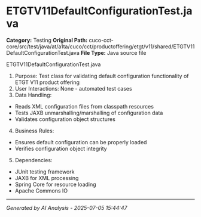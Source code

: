# ETGTV11DefaultConfigurationTest.java

**Category:** Testing
**Original Path:** cuco-cct-core/src/test/java/at/a1ta/cuco/cct/productoffering/etgt/v11/shared/ETGTV11DefaultConfigurationTest.java
**File Type:** Java source file

ETGTV11DefaultConfigurationTest.java
1. Purpose: Test class for validating default configuration functionality of ETGT V11 product offering
2. User Interactions: None - automated test cases
3. Data Handling:
- Reads XML configuration files from classpath resources
- Tests JAXB unmarshalling/marshalling of configuration data
- Validates configuration object structures
4. Business Rules:
- Ensures default configuration can be properly loaded
- Verifies configuration object integrity
5. Dependencies:
- JUnit testing framework
- JAXB for XML processing
- Spring Core for resource loading
- Apache Commons IO

---
*Generated by AI Analysis - 2025-07-05 15:44:47*
